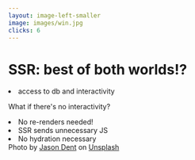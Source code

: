 ```yaml
---
layout: image-left-smaller
image: images/win.jpg
clicks: 6
---
```


<style>
    li {
        @apply -ml-4
    }
    </style>

<h1 class="h1-small">SSR: best of both worlds<span v-click-hide="2">!</span><span v-click="2" class="featured">?</span></h1>

<li v-click="1">
access to db <span class="featured">and</span> interactivity
</li>

<span v-click="3">What if there's no interactivity?</span>

<li v-click="4" >
No re-renders needed!
</li>

<li v-click="5" class="ml-8">
SSR sends unnecessary JS
</li>

<li v-click="6" class="ml-8">
No hydration necessary
</li>

<Caption>Photo by <a href="https://unsplash.com/@jdent?utm_source=unsplash&utm_medium=referral&utm_content=creditCopyText">Jason Dent</a> on <a href="https://unsplash.com/photos/WNVGLwGMCAg?utm_source=unsplash&utm_medium=referral&utm_content=creditCopyText">Unsplash</a></Caption>